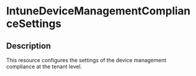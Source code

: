 
# IntuneDeviceManagementComplianceSettings

## Description

This resource configures the settings of the device management compliance
at the tenant level.

